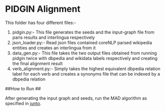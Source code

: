  # PIDGIN Alignment  #
This folder has four different files:-
1) pidgin.py:- This file generates the seeds and the input-graph file from paris results and interlingua respectively
2) json_loader.py:- Read json files contained coreNLP parsed wikipedia entities and creates an interlingua from it
3) data_gen.py:- This file takes the two output files obtained from running pidgin twice with dbpedia and wikidata labels respectively and creating the final alignment result
4) verb_alignment.py:- Simply takes the highest equivalent dbpedia relation label for each verb and creates a synonyms file that can be indexed by a dbpedia relation

##How to Run ##

After generating the input graph and seeds, run the MAD algorithm as specified in [junto](https://github.com/parthatalukdar/junto).
